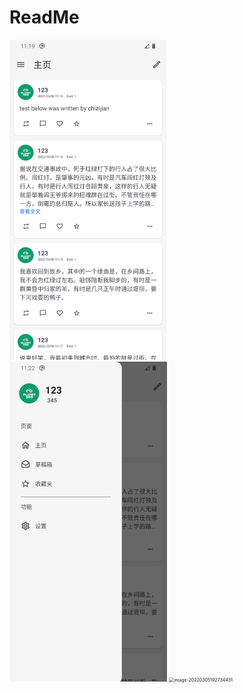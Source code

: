 # ReadMe

<img src="https://raw.githubusercontent.com/ChiBei/Pictures/master/notesimage-20220305191956245.png" alt="image-20220305191956245" style="zoom:50%;" />

<img src="https://raw.githubusercontent.com/ChiBei/Pictures/master/notesimage-20220305192258057.png" alt="image-20220305192258057" style="zoom:50%;" />

<img src="C:\Users\CG\AppData\Roaming\Typora\typora-user-images\image-20220305192734431.png" alt="image-20220305192734431" style="zoom:50%;" />
